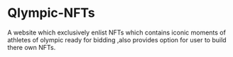 # Qlympic-NFTs
A website which exclusively enlist NFTs which contains iconic moments of athletes of olympic ready for bidding ,also provides option for user to build there own NFTs.
